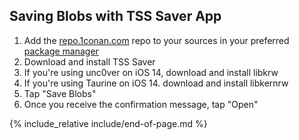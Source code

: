 ## Saving Blobs with TSS Saver App

1. Add the [repo.1conan.com](https://repo.1conan.com/) repo to your sources in your preferred [package manager](package-managers)
1. Download and install TSS Saver
1. If you're using unc0ver on iOS 14, download and install libkrw
1. If you're using Taurine on iOS 14. download and install libkernrw
1. Tap "Save Blobs"
1. Once you receive the confirmation message, tap "Open"

{% include_relative include/end-of-page.md %}
